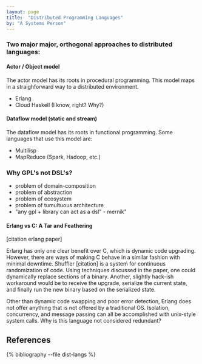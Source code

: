 ```yaml
---
layout: page
title:  "Distributed Programming Languages"
by: "A Systems Person"
---
```


### Two major major, orthogonal approaches to distributed languages:

#### Actor / Object model

The actor model has its roots in procedural programming.
This model maps in a straighforward way to a distributed environment.

* Erlang
* Cloud Haskell (I know, right? Why?)

#### Dataflow model (static and stream)

The dataflow model has its roots in functional programming.
Some languages that use this model are:

* Multilisp
* MapReduce (Spark, Hadoop, etc.)

### Why GPL's not DSL's?

* problem of domain-composition
* problem of abstraction
* problem of ecosystem
* problem of tumultuous architecture
* "any gpl + library can act as a dsl" - mernik"

#### Erlang vs C: A Tar and Feathering

[citation erlang paper]

Erlang has only one clear benefit over C, which is dynamic code upgrading.
However, there are ways of making C behave in a similar fashion with minimal downtime.
Shuffler [citation] is a system for continuous randomization of code.
Using techniques discussed in the paper, one could dynamically replace sections of a binary.
Another, slightly hack-ish workaround would be to receive the upgrade, serialize the current state, and finally run the new binary based on the serialized state.

Other than dynamic code swapping and poor error detection, Erlang does not offer anything that is not offered by a traditional OS.
Isolation, concurrency, and message passing can all be accomplished with unix-style system calls.
Why is this language not considered redundant?

## References

{% bibliography --file dist-langs %}
